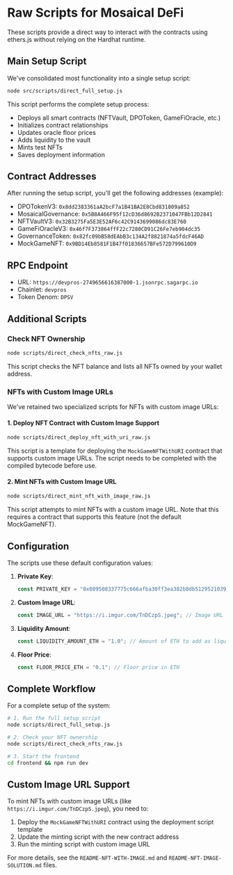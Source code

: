 # Raw Scripts for Mosaical DeFi

These scripts provide a direct way to interact with the contracts using ethers.js without relying on the Hardhat runtime.

## Main Setup Script

We've consolidated most functionality into a single setup script:

```bash
node src/scripts/direct_full_setup.js
```

This script performs the complete setup process:
- Deploys all smart contracts (NFTVault, DPOToken, GameFiOracle, etc.)
- Initializes contract relationships
- Updates oracle floor prices
- Adds liquidity to the vault
- Mints test NFTs
- Saves deployment information

## Contract Addresses

After running the setup script, you'll get the following addresses (example):
- DPOTokenV3: `0x8dd2383361aA2bcF7a1B41BA2E8Cbd831809a852`
- MosaicalGovernance: `0x5B8A466F95f12cD36d8692B2371047FBb12D2841`
- NFTVaultV3: `0x32B3275Fa5E3E52AF6c42C9143699086dc83E760`
- GameFiOracleV3: `0x46f7F373864ffF22c7280CD91C26Fe7eb904dc35`
- GovernanceToken: `0x82fc09bB58dEAbB3c134A2f8821874a5fdcF46AD`
- MockGameNFT: `0x9BD14Eb8581F1B47f01836657BFe572D799610D9`

## RPC Endpoint

- URL: `https://devpros-2749656616387000-1.jsonrpc.sagarpc.io`
- Chainlet: `devpros`
- Token Denom: `DPSV`

## Additional Scripts

### Check NFT Ownership

```bash
node scripts/direct_check_nfts_raw.js
```

This script checks the NFT balance and lists all NFTs owned by your wallet address.

### NFTs with Custom Image URLs

We've retained two specialized scripts for NFTs with custom image URLs:

#### 1. Deploy NFT Contract with Custom Image Support

```bash
node scripts/direct_deploy_nft_with_uri_raw.js
```

This script is a template for deploying the `MockGameNFTWithURI` contract that supports custom image URLs. The script needs to be completed with the compiled bytecode before use.

#### 2. Mint NFTs with Custom Image URL

```bash
node scripts/direct_mint_nft_with_image_raw.js
```

This script attempts to mint NFTs with a custom image URL. Note that this requires a contract that supports this feature (not the default MockGameNFT).

## Configuration

The scripts use these default configuration values:

1. **Private Key**:
   ```javascript
   const PRIVATE_KEY = "0x089508337775c666afba30ff3ea382b8db512952103958136f0170280e818068"; // Your private key
   ```

2. **Custom Image URL**:
   ```javascript
   const IMAGE_URL = "https://i.imgur.com/TnDCzpS.jpeg"; // Image URL for the NFT
   ```

3. **Liquidity Amount**:
   ```javascript
   const LIQUIDITY_AMOUNT_ETH = "1.0"; // Amount of ETH to add as liquidity
   ```

4. **Floor Price**:
   ```javascript
   const FLOOR_PRICE_ETH = "0.1"; // Floor price in ETH
   ```

## Complete Workflow

For a complete setup of the system:

```bash
# 1. Run the full setup script
node scripts/direct_full_setup.js

# 2. Check your NFT ownership
node scripts/direct_check_nfts_raw.js

# 3. Start the frontend
cd frontend && npm run dev
```

## Custom Image URL Support

To mint NFTs with custom image URLs (like `https://i.imgur.com/TnDCzpS.jpeg`), you need to:

1. Deploy the `MockGameNFTWithURI` contract using the deployment script template
2. Update the minting script with the new contract address
3. Run the minting script with custom image URL

For more details, see the `README-NFT-WITH-IMAGE.md` and `README-NFT-IMAGE-SOLUTION.md` files. 
